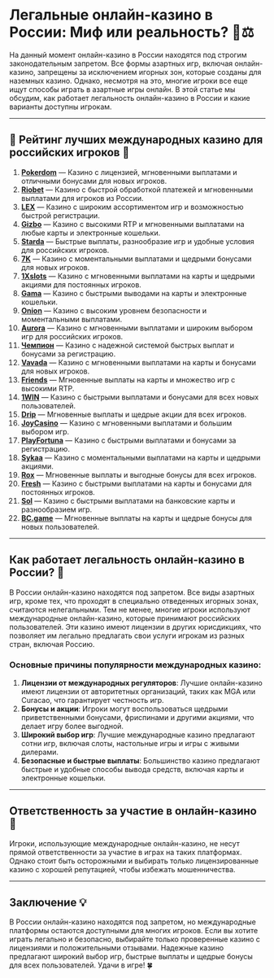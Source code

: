 # Легальные онлайн-казино в России: Миф или реальность? 🎰⚖️

На данный момент онлайн-казино в России находятся под строгим законодательным запретом. Все формы азартных игр, включая онлайн-казино, запрещены за исключением игорных зон, которые созданы для наземных казино. Однако, несмотря на это, многие игроки все еще ищут способы играть в азартные игры онлайн. В этой статье мы обсудим, как работает легальность онлайн-казино в России и какие варианты доступны игрокам.

---

## 🎲 Рейтинг лучших международных казино для российских игроков 🎲

1. **[Pokerdom](https://brandplay.link/4k77v2yx)** — Казино с лицензией, мгновенными выплатами и отличными бонусами для новых игроков.
2. **[Riobet](https://brandplay.link/7xBLTPyj)** — Казино с быстрой обработкой платежей и мгновенными выплатами для игроков из России.
3. **[LEX](https://brandplay.link/zW4hdDFV)** — Казино с широким ассортиментом игр и возможностью быстрой регистрации.
4. **[Gizbo](https://brandplay.link/bprXw4YV)** — Казино с высокими RTP и мгновенными выплатами на любые карты и электронные кошельки.
5. **[Starda](https://brandplay.link/fB7xwRFL)** — Быстрые выплаты, разнообразие игр и удобные условия для российских игроков.
6. **[7K](https://brandplay.link/BvQyFShp)** — Казино с моментальными выплатами и щедрыми бонусами для новых игроков.
7. **[1Xslots](https://brandplay.link/hSB1khtr)** — Казино с мгновенными выплатами на карты и щедрыми акциями для постоянных игроков.
8. **[Gama](https://brandplay.link/j6NMKsDz)** — Казино с быстрыми выводами на карты и электронные кошельки.
9. **[Onion](https://brandplay.link/zBGRVpQ9)** — Казино с высоким уровнем безопасности и моментальными выплатами.
10. **[Aurora](https://10trafic-stat2.com/click/668546556bcc6313411604bd/6766/13032/subaccount)** — Казино с мгновенными выплатами и широким выбором игр для российских игроков.
11. **[Чемпион](https://temon-gter.cfd/go/lRq?p80412p304504pcc44t17455)** — Казино с надежной системой быстрых выплат и бонусами за регистрацию.
12. **[Vavada](https://vavadapartner.pro/?promo=ea5c9275-6854-4505-94fc-95ab18221945-linkb2)** — Казино с мгновенными выплатами на карты и бонусами для новых игроков.
13. **[Friends](https://gofriends.vc/linkb2)** — Мгновенные выплаты на карты и множество игр с высокими RTP.
14. **[1WIN](https://brandplay.link/smXVpBbG)** — Казино с быстрыми выплатами и бонусами для всех новых пользователей.
15. **[Drip](https://drp-ircp01.com/c07e6a3db)** — Мгновенные выплаты и щедрые акции для всех игроков.
16. **[JoyCasino](https://rpc30.call2me.pro/?/ru/registration?apkpop=0&partner=p24970p3291217pc98f)** — Казино с мгновенными выплатами и большим выбором игр.
17. **[PlayFortuna](https://fortunapromo.net/alt/playfortuna/registration?0dc4a9362a71feb7e3f165fb8e766f70)** — Казино с быстрыми выплатами и бонусами за регистрацию.
18. **[Sykaa](https://s-two-way.com/?source=linkb2&pid=30697)** — Казино с моментальными выплатами на карты и щедрыми акциями.
19. **[Rox](https://rox-pvwfpjgcxe.com/cb1ee18a5)** — Мгновенные выплаты и выгодные бонусы для всех игроков.
20. **[Fresh](https://fresh-eumwkxwao.com/c3f7b485d)** — Казино с быстрыми выплатами на карты и бонусами для постоянных игроков.
21. **[Sol](https://sol-mmtdzfbaco.com/cb2415bca)** — Казино с быстрыми выплатами на банковские карты и разнообразием игр.
22. **[BC.game](https://partnerbcgame.com/dcc53d441)** — Мгновенные выплаты на карты и щедрые бонусы для новых пользователей.

---

## Как работает легальность онлайн-казино в России? 🎯

В России онлайн-казино находятся под запретом. Все виды азартных игр, кроме тех, что проходят в специально отведенных игорных зонах, считаются нелегальными. Тем не менее, многие игроки используют международные онлайн-казино, которые принимают российских пользователей. Эти казино имеют лицензии в других юрисдикциях, что позволяет им легально предлагать свои услуги игрокам из разных стран, включая Россию.

### Основные причины популярности международных казино:
1. **Лицензии от международных регуляторов**: Лучшие онлайн-казино имеют лицензии от авторитетных организаций, таких как MGA или Curacao, что гарантирует честность игр.
2. **Бонусы и акции**: Игроки могут воспользоваться щедрыми приветственными бонусами, фриспинами и другими акциями, что делает игру более выгодной.
3. **Широкий выбор игр**: Лучшие международные казино предлагают сотни игр, включая слоты, настольные игры и игры с живыми дилерами.
4. **Безопасные и быстрые выплаты**: Большинство казино предлагают быстрые и удобные способы вывода средств, включая карты и электронные кошельки.

---

## Ответственность за участие в онлайн-казино 🚨

Игроки, использующие международные онлайн-казино, не несут прямой ответственности за участие в играх на таких платформах. Однако стоит быть осторожными и выбирать только лицензированные казино с хорошей репутацией, чтобы избежать мошенничества.

---

## Заключение 💡

В России онлайн-казино находятся под запретом, но международные платформы остаются доступными для многих игроков. Если вы хотите играть легально и безопасно, выбирайте только проверенные казино с лицензиями и положительными отзывами. Надежные казино предлагают широкий выбор игр, быстрые выплаты и щедрые бонусы для всех пользователей. Удачи в игре! 🍀
